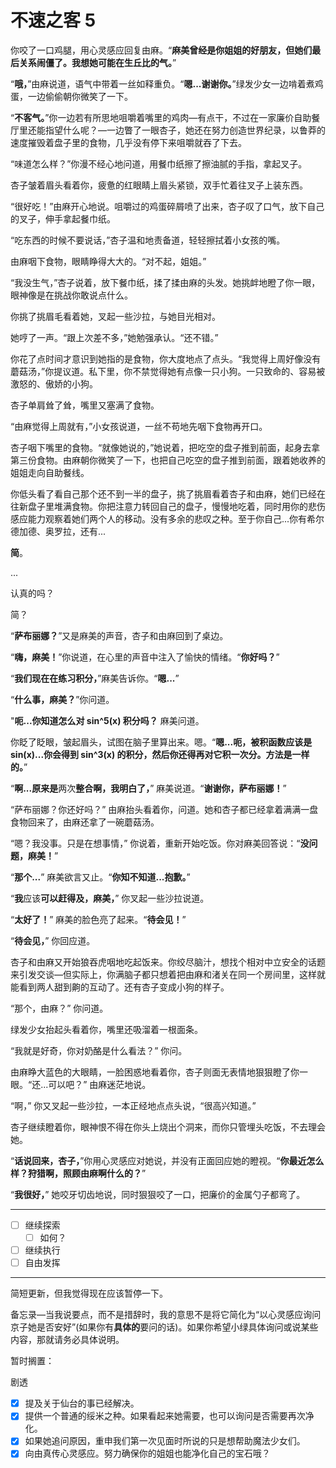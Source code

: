 # 不速之客 5

你咬了一口鸡腿，用心灵感应回复由麻。“**麻美曾经是你姐姐的好朋友，但她们最后关系闹僵了。我想她可能在生丘比的气。**”

“**哦，**”由麻说道，语气中带着一丝如释重负。“**嗯...谢谢你。**”绿发少女一边啃着煮鸡蛋，一边偷偷朝你微笑了一下。

“**不客气。**”你一边若有所思地咀嚼着嘴里的鸡肉—有点干，不过在一家廉价自助餐厅里还能指望什么呢？—一边瞥了一眼杏子，她还在努力创造世界纪录，以鲁莽的速度摧毁着盘子里的食物，几乎没有停下来咀嚼就吞了下去。

“味道怎么样？”你漫不经心地问道，用餐巾纸擦了擦油腻的手指，拿起叉子。

杏子皱着眉头看着你，疲惫的红眼睛上眉头紧锁，双手忙着往叉子上装东西。

“很好吃！”由麻开心地说。咀嚼过的鸡蛋碎屑喷了出来，杏子叹了口气，放下自己的叉子，伸手拿起餐巾纸。

“吃东西的时候不要说话，”杏子温和地责备道，轻轻擦拭着小女孩的嘴。

由麻咽下食物，眼睛睁得大大的。“对不起，姐姐。”

“我没生气，”杏子说着，放下餐巾纸，揉了揉由麻的头发。她挑衅地瞪了你一眼，眼神像是在挑战你敢说点什么。

你挑了挑眉毛看着她，叉起一些沙拉，与她目光相对。

她哼了一声。“跟上次差不多，”她勉强承认。“还不错。”

你花了点时间才意识到她指的是食物，你大度地点了点头。“我觉得上周好像没有蘑菇汤，”你提议道。私下里，你不禁觉得她有点像一只小狗。一只致命的、容易被激怒的、傲娇的小狗。

杏子单肩耸了耸，嘴里又塞满了食物。

“由麻觉得上周就有，”小女孩说道，一丝不苟地先咽下食物再开口。

杏子咽下嘴里的食物。“就像她说的，”她说着，把吃空的盘子推到前面，起身去拿第三份食物。由麻朝你微笑了一下，也把自己吃空的盘子推到前面，跟着她收养的姐姐走向自助餐线。

你低头看了看自己那个还不到一半的盘子，挑了挑眉看着杏子和由麻，她们已经在往新盘子里堆满食物。你把注意力转回自己的盘子，慢慢地吃着，同时用你的悲伤感应能力观察着她们两个人的移动。没有多余的悲叹之种。至于你自己...你有希尔德加德、奥罗拉，还有...

**简**。

...

认真的吗？

简？

“**萨布丽娜？**”又是麻美的声音，杏子和由麻回到了桌边。

“**嗨，麻美！**”你说道，在心里的声音中注入了愉快的情绪。“**你好吗？**”

“**我们现在在练习积分，**”麻美告诉你。“**嗯...**”

“**什么事，麻美？**”你问道。

"**呃...你知道怎么对 sin^5(x) 积分吗？** 麻美问道。

你眨了眨眼，皱起眉头，试图在脑子里算出来。嗯。“**嗯...呃，被积函数应该是 sin(x)...你会得到 sin^3(x) 的积分，然后你还得再对它积一次分。方法是一样的。**”

“**啊...原来是**两次**整合啊，我明白了，**” 麻美说道。“**谢谢你，萨布丽娜！**”

“萨布丽娜？你还好吗？” 由麻抬头看着你，问道。她和杏子都已经拿着满满一盘食物回来了，由麻还拿了一碗蘑菇汤。

“嗯？我没事。只是在想事情，” 你说着，重新开始吃饭。你对麻美回答说：“**没问题，麻美！**”

“**那个...**” 麻美欲言又止。“**你知不知道...抱歉。**”

“**我**应该**可以赶得及，麻美，**” 你叉起一些沙拉说道。

“**太好了！**” 麻美的脸色亮了起来。“**待会见！**”

“**待会见，**” 你回应道。

杏子和由麻又开始狼吞虎咽地吃起饭来。你绞尽脑汁，想找个相对中立安全的话题来引发交谈—但实际上，你满脑子都只想着把由麻和渚关在同一个房间里，这样就能看到两人甜到齁的互动了。还有杏子变成小狗的样子。

“那个，由麻？” 你问道。

绿发少女抬起头看着你，嘴里还吸溜着一根面条。

“我就是好奇，你对奶酪是什么看法？” 你问。

由麻睁大蓝色的大眼睛，一脸困惑地看着你，杏子则面无表情地狠狠瞪了你一眼。“还...可以吧？” 由麻迷茫地说。

“啊，” 你又叉起一些沙拉，一本正经地点点头说，“很高兴知道。”

杏子继续瞪着你，眼神恨不得在你头上烧出个洞来，而你只管埋头吃饭，不去理会她。

“**话说回来，杏子，**”你用心灵感应对她说，并没有正面回应她的瞪视。“**你最近怎么样？狩猎啊，照顾由麻啊什么的？**”

“**我很好，**” 她咬牙切齿地说，同时狠狠咬了一口，把廉价的金属勺子都弯了。

---

- [ ] 继续探索
  - [ ] 如何？
- [ ] 继续执行
- [ ] 自由发挥

---

简短更新，但我觉得现在应该暂停一下。

备忘录—当我说要点，而不是措辞时，我的意思不是将它简化为“以心灵感应询问京子她是否安好”(如果你有**具体的**要问的话)。如果你希望小绿具体询问或说某些内容，那就请务必具体说明。

暂时搁置：

剧透

- [x] 提及关于仙台的事已经解决。
- [x] 提供一个普通的绥米之种。如果看起来她需要，也可以询问是否需要再次净化。
- [x] 如果她追问原因，重申我们第一次见面时所说的只是想帮助魔法少女们。
- [x] 向由真传心灵感应。努力确保你的姐姐也能净化自己的宝石哦？